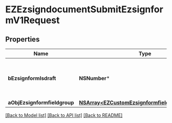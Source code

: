 # EZEzsigndocumentSubmitEzsignformV1Request

## Properties
Name | Type | Description | Notes
------------ | ------------- | ------------- | -------------
**bEzsignformIsdraft** | **NSNumber*** | Whether the Ezsignform submitted is a draft or not. | 
**aObjEzsignformfieldgroup** | [**NSArray&lt;EZCustomEzsignformfieldgroupRequest&gt;***](EZCustomEzsignformfieldgroupRequest.md) |  | 

[[Back to Model list]](../README.md#documentation-for-models) [[Back to API list]](../README.md#documentation-for-api-endpoints) [[Back to README]](../README.md)


